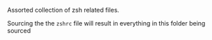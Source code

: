 Assorted collection of zsh related files.

Sourcing the the `zshrc` file will result in everything in this folder being sourced

